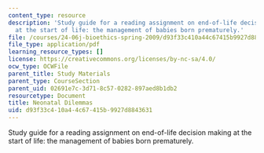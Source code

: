 ```yaml
---
content_type: resource
description: 'Study guide for a reading assignment on end-of-life decision making
  at the start of life: the management of babies born prematurely.'
file: /courses/24-06j-bioethics-spring-2009/d93f33c410a44c67415b9927d8843631_MIT24_06Js09_study06.pdf
file_type: application/pdf
learning_resource_types: []
license: https://creativecommons.org/licenses/by-nc-sa/4.0/
ocw_type: OCWFile
parent_title: Study Materials
parent_type: CourseSection
parent_uid: 02691e7c-3d71-8c57-0282-897aed8b1db2
resourcetype: Document
title: Neonatal Dilemmas
uid: d93f33c4-10a4-4c67-415b-9927d8843631
---
```

Study guide for a reading assignment on end-of-life decision making at the start of life: the management of babies born prematurely.
